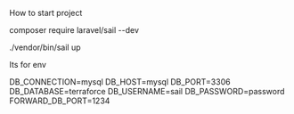 How to start project 

composer require laravel/sail --dev

./vendor/bin/sail up


Its for env

DB_CONNECTION=mysql
DB_HOST=mysql
DB_PORT=3306
DB_DATABASE=terraforce
DB_USERNAME=sail
DB_PASSWORD=password
FORWARD_DB_PORT=1234

